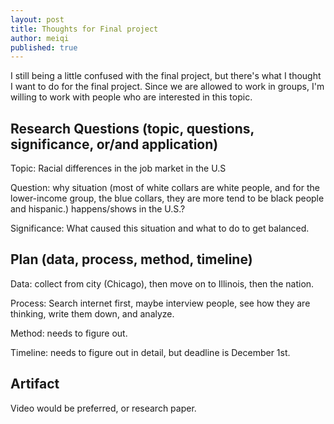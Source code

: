 ```yaml
---
layout: post
title: Thoughts for Final project
author: meiqi
published: true
---
```


I still being a little confused with the final project, but there's what I thought I want to do for the final project.
Since we are allowed to work in groups, I'm willing to work with people who are interested in this topic.

## Research  Questions (topic, questions, significance, or/and application)
Topic: Racial differences in the job market in the U.S

Question: why situation (most of white collars are white people, and for the lower-income group, the blue collars, they are more tend to be black people and hispanic.) happens/shows in the U.S.?

Significance: What caused this situation and what to do to get balanced.

## Plan (data, process, method, timeline)

Data: collect from city (Chicago), then move on to Illinois, then the nation.

Process: Search internet first, maybe interview people, see how they are thinking, write them down, and analyze.

Method: needs to figure out. 

Timeline: needs to figure out in detail, but deadline is December 1st. 

## Artifact
Video would be preferred, or research paper. 
